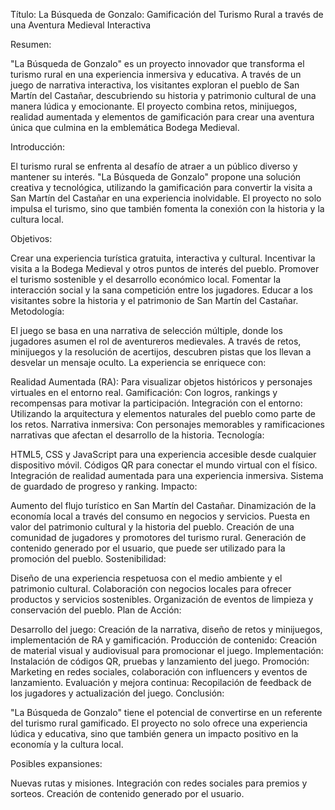 Título: La Búsqueda de Gonzalo: Gamificación del Turismo Rural a través de una Aventura Medieval Interactiva

Resumen:

"La Búsqueda de Gonzalo" es un proyecto innovador que transforma el turismo rural en una experiencia inmersiva y educativa. A través de un juego de narrativa interactiva, los visitantes exploran el pueblo de San Martín del Castañar, descubriendo su historia y patrimonio cultural de una manera lúdica y emocionante. El proyecto combina retos, minijuegos, realidad aumentada y elementos de gamificación para crear una aventura única que culmina en la emblemática Bodega Medieval.

Introducción:

El turismo rural se enfrenta al desafío de atraer a un público diverso y mantener su interés. "La Búsqueda de Gonzalo" propone una solución creativa y tecnológica, utilizando la gamificación para convertir la visita a San Martín del Castañar en una experiencia inolvidable. El proyecto no solo impulsa el turismo, sino que también fomenta la conexión con la historia y la cultura local.

Objetivos:

Crear una experiencia turística gratuita, interactiva y cultural.
Incentivar la visita a la Bodega Medieval y otros puntos de interés del pueblo.
Promover el turismo sostenible y el desarrollo económico local.
Fomentar la interacción social y la sana competición entre los jugadores.
Educar a los visitantes sobre la historia y el patrimonio de San Martín del Castañar.
Metodología:

El juego se basa en una narrativa de selección múltiple, donde los jugadores asumen el rol de aventureros medievales. A través de retos, minijuegos y la resolución de acertijos, descubren pistas que los llevan a desvelar un mensaje oculto. La experiencia se enriquece con:

Realidad Aumentada (RA): Para visualizar objetos históricos y personajes virtuales en el entorno real.
Gamificación: Con logros, rankings y recompensas para motivar la participación.
Integración con el entorno: Utilizando la arquitectura y elementos naturales del pueblo como parte de los retos.
Narrativa inmersiva: Con personajes memorables y ramificaciones narrativas que afectan el desarrollo de la historia.
Tecnología:

HTML5, CSS y JavaScript para una experiencia accesible desde cualquier dispositivo móvil.
Códigos QR para conectar el mundo virtual con el físico.
Integración de realidad aumentada para una experiencia inmersiva.
Sistema de guardado de progreso y ranking.
Impacto:

Aumento del flujo turístico en San Martín del Castañar.
Dinamización de la economía local a través del consumo en negocios y servicios.
Puesta en valor del patrimonio cultural y la historia del pueblo.
Creación de una comunidad de jugadores y promotores del turismo rural.
Generación de contenido generado por el usuario, que puede ser utilizado para la promoción del pueblo.
Sostenibilidad:

Diseño de una experiencia respetuosa con el medio ambiente y el patrimonio cultural.
Colaboración con negocios locales para ofrecer productos y servicios sostenibles.
Organización de eventos de limpieza y conservación del pueblo.
Plan de Acción:

Desarrollo del juego: Creación de la narrativa, diseño de retos y minijuegos, implementación de RA y gamificación.
Producción de contenido: Creación de material visual y audiovisual para promocionar el juego.
Implementación: Instalación de códigos QR, pruebas y lanzamiento del juego.
Promoción: Marketing en redes sociales, colaboración con influencers y eventos de lanzamiento.
Evaluación y mejora continua: Recopilación de feedback de los jugadores y actualización del juego.
Conclusión:

"La Búsqueda de Gonzalo" tiene el potencial de convertirse en un referente del turismo rural gamificado. El proyecto no solo ofrece una experiencia lúdica y educativa, sino que también genera un impacto positivo en la economía y la cultura local.

Posibles expansiones:

Nuevas rutas y misiones.
Integración con redes sociales para premios y sorteos.
Creación de contenido generado por el usuario.
